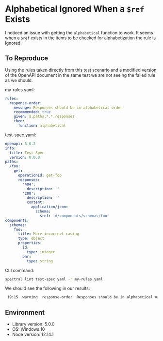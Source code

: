 # Alphabetical Ignored When a `$ref` Exists

I noticed an issue with getting the `alphabetical` function to work.
It seems when a `$ref` exists in the items to be checked for alphabetization
the rule is ignored.

## To Reproduce

Using the rules taken directly from
[this test scenario](https://github.com/stoplightio/spectral/blob/67faa2a608e794634eea4bc3130048514a5af91e/test-harness/scenarios/alphabetical-responses-order.oas3.scenario)
and a modified version of the OpenAPI document in the same test we are not
seeing the failed rule as we should.

my-rules.yaml:

```yaml
rules:
  response-order:
    message: Responses should be in alphabetical order
    recommended: true
    given: $.paths.*.*.responses
    then:
      function: alphabetical
```

test-spec.yaml:

```yaml
openapi: 3.0.2
info:
  title: Test Spec
  version: 0.0.0
paths:
  /foo:
    get:
      operationId: get-foo
      responses:
        '404':
          description: ''
        '200':
          description: ''
          content:
            application/json:
              schema:
                $ref: '#/components/schemas/foo'
components:
  schemas:
    foo:
      title: More incorrect casing
      type: object
      properties:
        id:
          type: integer
        bar:
          type: string
```

CLI command:

```sh
spectral lint test-spec.yaml -r my-rules.yaml
```

We should see the following in our results:

```sh
 19:15  warning  response-order  Responses should be in alphabetical order
```

## Environment

* Library version: 5.0.0
* OS: Windows 10
* Node version: 12.14.1
